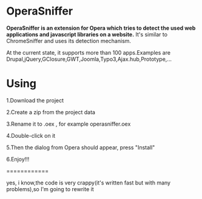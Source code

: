 OperaSniffer
============

**OperaSniffer is an extension for Opera which tries to detect the used web applications and javascript libraries on a website.**
It's similar to ChromeSniffer and uses its detection mechanism.

At the current state, it supports more than 100 apps.Examples are Drupal,jQuery,GClosure,GWT,Joomla,Typo3,Ajax.hub,Prototype,...








**Using**
============
1.Download the project 

2.Create a zip from the project data

3.Rename it to .oex , for example operasniffer.oex

4.Double-click on it

5.Then the dialog from Opera should appear, press "Install"

6.Enjoy!!!





============


yes, i know,the code is very crappy(it's written fast but with many problems),so I'm going to rewrite it